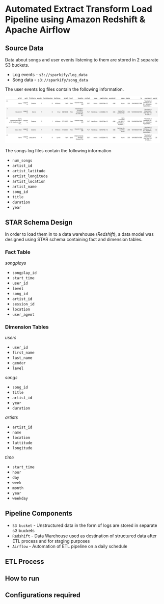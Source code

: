 # Automated Extract Transform Load Pipeline using Amazon Redshift & Apache Airflow

## Source Data

Data about songs and user events listening to them are stored in 2 separate S3 buckets.

* Log events - `s3://sparkify/log_data` 
* Song data - `s3://sparkify/song_data`

The user events log files contain the following information.

![Event logs](https://github.com/command7/SQL_SQL_ETL_Airflow/blob/master/Images/log-data.png)

The songs log files contain the following information

* `num_songs`
* `artist_id`
* `artist_latitude`
* `artist_longitude`
* `artist_location`
* `artist_name`
* `song_id`
* `title`
* `duration` 
* `year`

## STAR Schema Design

In order to load them in to a data warehouse (*Redshift*), a data model was designed using STAR schema containing fact and dimension tables.

### Fact Table

*_songplays_*

* `songplay_id`
* `start_time`
* `user_id`
* `level`
* `song_id`
* `artist_id`
* `session_id`
* `location`
* `user_agent`

### Dimension Tables

*_users_*

* `user_id`
* `first_name`
* `last_name`
* `gender`
* `level`

*_songs_*

* `song_id`
* `title`
* `artist_id`
* `year`
* `duration`

*_artists_*

* `artist_id`
* `name`
* `location`
* `lattitude`
* `longitude`

*_time_*

* `start_time`
* `hour`
* `day`
* `week`
* `month`
* `year`
* `weekday`


## Pipeline Components

* `S3 bucket` - Unstructured data in the form of logs are stored in separate s3 buckets
* `Redshift` - Data Warehouse used as destination of structured data after ETL process and for staging purposes
* `Airflow` - Automation of ETL pipeline on a daily schedule 

## ETL Process

## How to run

## Configurations required